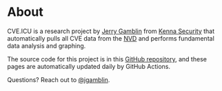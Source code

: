 # About

CVE.ICU is a research project by [Jerry Gamblin](https://www.jerrygamblin.com) from [Kenna Security](https://kennasecurity.com) that automatically pulls all CVE data from the [NVD](https://nvd.mitre.org) and performs fundamental data analysis and graphing.

The source code for this project is in this [GitHub repository](https://github.com/jgamblin/cve.icu), and these pages are automatically updated daily by GitHub Actions.

Questions? Reach out to [@jgamblin](https://twitter.com/jgamblin).
